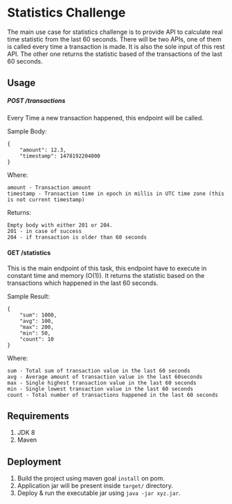 # Statistics Challenge
The main use case for statistics challenge is to provide API to calculate real time statistic from the last 60 seconds.
There will be two APIs, one of them is called every time a transaction is made. It is also the sole input of this rest
API. The other one returns the statistic based of the transactions of the last 60 seconds.

## Usage
##### POST /transactions

Every Time a new transaction happened, this endpoint will be called.

Sample Body:

    {
        "amount": 12.3,
        "timestamp": 1478192204000
    }

Where:

    amount - Transaction amount
    timestamp - Transaction time in epoch in millis in UTC time zone (this is not current timestamp)

Returns:

    Empty body with either 201 or 204.
    201 - in case of success
    204 - if transaction is older than 60 seconds


#### GET​ ​/statistics

This is the main endpoint of this task, this endpoint have to execute in constant time and memory (O(1)). It returns the
 statistic based on the transactions which happened in the last 60 seconds.

Sample Result:

    {
        "sum": 1000,
        "avg": 100,
        "max": 200,
        "min": 50,
        "count": 10
    }

Where:

    sum - Total sum of transaction value in the last 60 seconds
    avg - Average amount of transaction value in the last 60seconds
    max - Single highest transaction value in the last 60 seconds
    min - Single lowest transaction value in the last 60 seconds
    count - Total number of transactions happened in the last 60 seconds

## Requirements
1. JDK 8
2. Maven

## Deployment
1. Build the project using maven goal `install` on pom.
2. Application jar will be present inside `target/` directory.
3. Deploy & run the executable jar using `java -jar xyz.jar`.